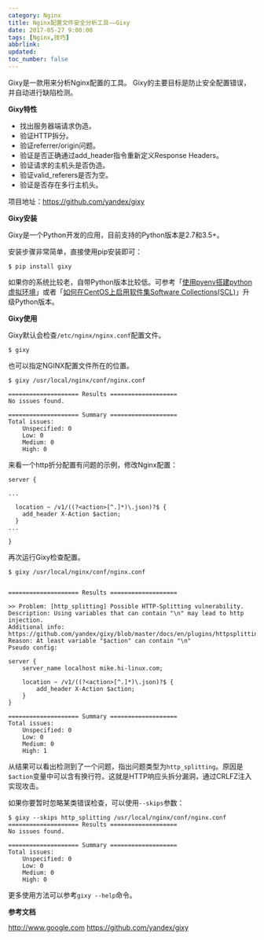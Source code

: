```yaml
---
category: Nginx
title: Nginx配置文件安全分析工具——Gixy
date: 2017-05-27 9:00:00
tags: [Nginx,技巧]
abbrlink:
updated:
toc_number: false
---
```


Gixy是一款用来分析Nginx配置的工具。 Gixy的主要目标是防止安全配置错误，并自动进行缺陷检测。

**Gixy特性**

- 找出服务器端请求伪造。
- 验证HTTP拆分。
- 验证referrer/origin问题。
- 验证是否正确通过add_header指令重新定义Response Headers。
- 验证请求的主机头是否伪造。
- 验证valid_referers是否为空。
- 验证是否存在多行主机头。

项目地址：https://github.com/yandex/gixy

<!-- more -->

**Gixy安装**

Gixy是一个Python开发的应用，目前支持的Python版本是2.7和3.5+。

安装步骤非常简单，直接使用pip安装即可：

```
$ pip install gixy
```

如果你的系统比较老，自带Python版本比较低。可参考「[使用pyenv搭建python虚拟环境](https://www.hi-linux.com/posts/63429.html)」或者「[如何在CentOS上启用软件集Software Collections(SCL)](https://www.hi-linux.com/posts/62916.html)」升级Python版本。

**Gixy使用**

Gixy默认会检查`/etc/nginx/nginx.conf`配置文件。


```
$ gixy
```

也可以指定NGINX配置文件所在的位置。


```
$ gixy /usr/local/nginx/conf/nginx.conf

==================== Results ===================
No issues found.

==================== Summary ===================
Total issues:
    Unspecified: 0
    Low: 0
    Medium: 0
    High: 0
```


来看一个http折分配置有问题的示例，修改Nginx配置：

```
server {

...

  location ~ /v1/((?<action>[^.]*)\.json)?$ {
    add_header X-Action $action;
  }
...

}
```

再次运行Gixy检查配置。

```
$ gixy /usr/local/nginx/conf/nginx.conf


==================== Results ===================

>> Problem: [http_splitting] Possible HTTP-Splitting vulnerability.
Description: Using variables that can contain "\n" may lead to http injection.
Additional info: https://github.com/yandex/gixy/blob/master/docs/en/plugins/httpsplitting.md
Reason: At least variable "$action" can contain "\n"
Pseudo config:

server {
	server_name localhost mike.hi-linux.com;

	location ~ /v1/((?<action>[^.]*)\.json)?$ {
		add_header X-Action $action;
	}
}

==================== Summary ===================
Total issues:
    Unspecified: 0
    Low: 0
    Medium: 0
    High: 1
```

从结果可以看出检测到了一个问题，指出问题类型为`http_splitting`。原因是`$action`变量中可以含有换行符。这就是HTTP响应头拆分漏洞，通过CRLFZ注入实现攻击。


如果你要暂时忽略某类错误检查，可以使用`--skips`参数：

```
$ gixy --skips http_splitting /usr/local/nginx/conf/nginx.conf
==================== Results ===================
No issues found.

==================== Summary ===================
Total issues:
    Unspecified: 0
    Low: 0
    Medium: 0
    High: 0
```

更多使用方法可以参考`gixy --help`命令。

**参考文档**

http://www.google.com
https://github.com/yandex/gixy
